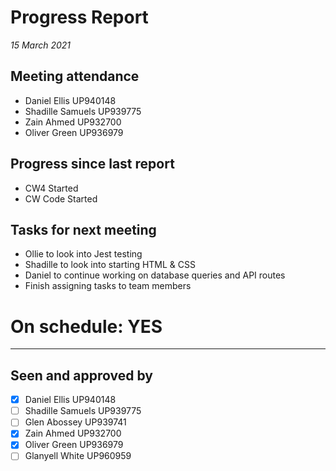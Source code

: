 # Progress Report

_15 March 2021_

## Meeting attendance

- Daniel Ellis UP940148
- Shadille Samuels UP939775
- Zain Ahmed UP932700
- Oliver Green UP936979

## Progress since last report

- CW4 Started
- CW Code Started

## Tasks for next meeting

- Ollie to look into Jest testing
- Shadille to look into starting HTML & CSS
- Daniel to continue working on database queries and API routes
- Finish assigning tasks to team members

# On schedule: YES

---

## Seen and approved by

- [x] Daniel Ellis UP940148
- [ ] Shadille Samuels UP939775
- [ ] Glen Abossey UP939741
- [x] Zain Ahmed UP932700
- [x] Oliver Green UP936979
- [ ] Glanyell White UP960959
